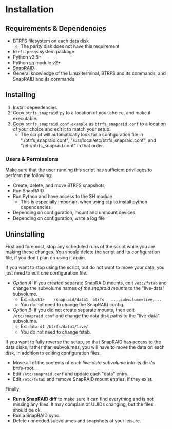 # Installation

## Requirements & Dependencies

- BTRFS filesystem on each data disk
  - The parity disk does not have this requirement
- `btrfs-progs` system package
- Python v3.8+
- Python [sh](https://github.com/amoffat/sh) module v2+
- [SnapRAID](https://www.snapraid.it)
- General knowledge of the Linux terminal, BTRFS and its commands, and SnapRAID and its commands

## Installing

1. Install dependencies
1. Copy `btrfs_snapraid.py` to a location of your choice, and make it executable.
1. Copy `btrfs_snapraid.conf.example` as `btrfs_snapraid.conf` to a location of your choice and edit it to match your setup.
   - The script will automatically look for a configuration file in "./btrfs_snapraid.conf", "/usr/local/etc/btrfs_snapraid.conf", and "/etc/btrfs_snapraid.conf" in that order.

### Users & Permissions

Make sure that the user running this script has sufficient privileges to perform the following:

- Create, delete, and move BTRFS snapshots
- Run SnapRAID
- Run Python and have access to the SH module
  - This is especially important when using `pip` to install python dependencies
- Depending on configuration, mount and unmount devices
- Depending on configuration, write a log file

## Uninstalling

First and foremost, stop any scheduled runs of the script while you are making these changes. You should delete the script and its configuration file, if you don't plan on using it again.

If you want to stop using the script, but do not want to move your data, you just need to edit one configuration file.

- _Option A:_ If you created separate SnapRAID mounts, edit `/etc/fstab` and change the subvolume names _of the snapraid mounts_ to the "live-data" subvolume.
  - Ex: `<disk1>    /snapraid/data1  btrfs   ...,subvolume=live,...`
  - You do not need to change the SnapRAID config.
- _Option B:_ If you did not create separate mounts, then edit `/etc/snapraid.conf` and change the data disk paths to the "live-data" subvolume.
  - Ex: `data d1 /btrfs/data1/live/`
  - You do not need to change fstab.

If you want to fully reverse the setup, so that SnapRAID has access to the data disks, rather than subvolumes, you will have to move the data on each disk, in addition to editing configuration files.

- Move all of the contents of each _live-data subvolume_ into its disk's brtfs-root.
- Edit `/etc/snapraid.conf` and update each "data" entry.
- Edit `/etc/fstab` and remove SnapRAID mount entries, if they exist.

Finally

- **Run a SnapRAID diff** to make sure it can find everything and is not missing any files. It may complain of UUIDs changing, but the files should be ok.
- Run a SnapRAID sync.
- Delete unneeded subvolumes and snapshots at your leisure.
